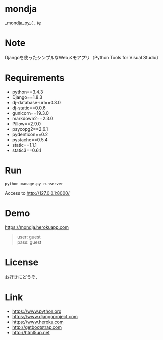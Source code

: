 # mondja
\_mondja\_py\_( ..)φ

# Note
Djangoを使ったシンプルなWebメモアプリ（Python Tools for Visual Studio）

# Requirements
* python==3.4.3
* Django==1.8.3
* dj-database-url==0.3.0
* dj-static==0.0.6
* gunicorn==19.3.0
* markdown2==2.3.0
* Pillow==2.9.0
* psycopg2==2.6.1
* pydenticon==0.2
* pystache==0.5.4
* static==1.1.1
* static3==0.6.1

# Run
```
python manage.py runserver
```
Access to http://127.0.0.1:8000/

# Demo
https://mondja.herokuapp.com  
> user: guest  
> pass: guest

# License
お好きにどうぞ．

# Link
* https://www.python.org
* https://www.djangoproject.com
* https://www.heroku.com
* http://getbootstrap.com
* http://html5up.net
